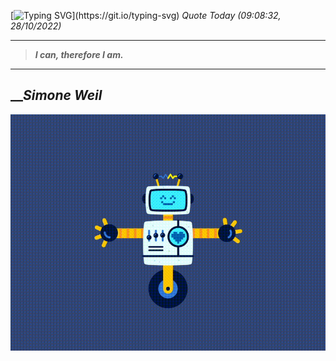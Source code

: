 [![Typing SVG](https://readme-typing-svg.herokuapp.com?font=Press+Start+2P&color=C2F784&size=35&width=900&height=100&lines=Hello+World%2C+I'm+Hung+!)](https://git.io/typing-svg) 
 _Quote Today (09:08:32, 28/10/2022)_
___
>**_I can, therefore I am._**
___

## __**_Simone Weil_**

![RobotDance](src/assets/images/robot-dancing-dribble.gif?style=center)
